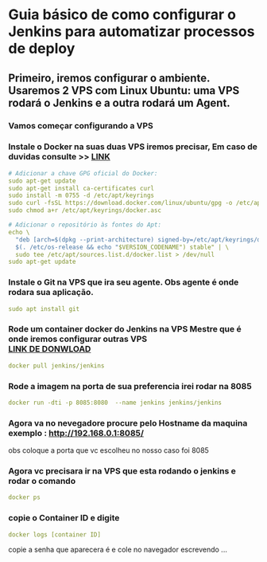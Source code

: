 # Guia básico de como configurar o Jenkins para automatizar processos de deploy

## Primeiro, iremos configurar o ambiente. Usaremos 2 VPS com Linux Ubuntu: uma VPS rodará o Jenkins e a outra rodará um Agent.

### Vamos começar configurando a VPS

### Instale o Docker na suas duas VPS iremos precisar, Em caso de duvidas consulte >>  [LINK](https://docs.docker.com/engine/install/ubuntu/)

```yml
# Adicionar a chave GPG oficial do Docker:
sudo apt-get update
sudo apt-get install ca-certificates curl
sudo install -m 0755 -d /etc/apt/keyrings
sudo curl -fsSL https://download.docker.com/linux/ubuntu/gpg -o /etc/apt/keyrings/docker.asc
sudo chmod a+r /etc/apt/keyrings/docker.asc

# Adicionar o repositório às fontes do Apt:
echo \
  "deb [arch=$(dpkg --print-architecture) signed-by=/etc/apt/keyrings/docker.asc] https://download.docker.com/linux/ubuntu \
  $(. /etc/os-release && echo "$VERSION_CODENAME") stable" | \
  sudo tee /etc/apt/sources.list.d/docker.list > /dev/null
sudo apt-get update
```

### Instale o Git na VPS que ira seu agente. Obs agente é onde rodara sua aplicação.
```yml
sudo apt install git
```

### Rode um container docker do Jenkins na VPS Mestre que é onde iremos configurar outras VPS  <br/>[LINK DE DONWLOAD](https://hub.docker.com/r/jenkins/jenkins)
```yml
docker pull jenkins/jenkins
```

### Rode a imagem na porta de sua preferencia irei rodar na 8085
```yml
docker run -dti -p 8085:8080  --name jenkins jenkins/jenkins
```
### Agora va no nevegadore procure pelo Hostname da maquina exemplo : http://192.168.0.1:8085/
obs coloque a porta que vc escolheu no nosso caso foi 8085

### Agora vc precisara ir na VPS que esta rodando o jenkins e rodar o comando
```yml
docker ps
```
### copie o Container ID e digite 
```yml
docker logs [container ID]
```
copie a senha que aparecera é e cole no navegador
escrevendo ...






